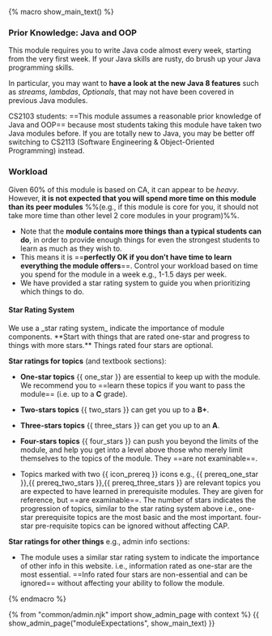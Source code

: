 {% macro show_main_text() %} 
<div id="main">

### Prior Knowledge: Java and OOP

This module requires you to write Java code almost every week, starting from the very first week. If your Java skills are rusty, do brush up your Java programming skills.

In particular, you may want to **have a look at the new Java 8 features** such as _streams_, _lambdas_, _Optionals_, that may not have been covered in previous Java modules.

CS2103 students: ==This module assumes a reasonable prior knowledge of Java and OOP== because most students taking this module have taken two Java modules before. If you are totally new to Java, you may be better off switching to CS2113 (Software Engineering & Object-Oriented Programming) instead.

### Workload

Given 60% of this module is based on CA, it can appear to be _heavy_. However, **it is not expected that you will spend more time on this module than its peer modules** %%(e.g., if this module is core for you, it should not take more time than other level 2 core modules in your program)%%. 
* Note that the **module contains more things than a typical students can do**, in order to provide enough things for even the strongest students to learn as much as they wish to. 
* This means it is ==**perfectly OK if you don't have time to learn everything the module offers**==. Control your workload based on time you spend for the module in a week e.g., 1-1.5 days per week.
* We have provided a star rating system to guide you when prioritizing which things to do.

<div id="starRatingSystem">

#### Star Rating System

<div class="indented">

<p class="lead"><md>We use a _star rating system_ indicate the importance of module components. **Start with things that are rated one-star and progress to things with more stars.** Things rated four stars are optional.</md></p>

**Star ratings for topics** (and textbook sections):

* **One-star topics** {{ one_star }} are essential to keep up with the module. We recommend you to ==learn these topics if you want to pass the module== (i.e. up to a **C** grade).
* **Two-stars topics** {{ two_stars }} can get you up to a **B+**.
* **Three-stars topics** {{ three_stars }} can get you up to an **A**.
* **Four-stars topics** {{ four_stars }} can push you beyond the limits of the module, and help you get into a level above those who merely limit themselves to the topics of the module. They ==are not examinable==.

* Topics marked with two {{ icon_prereq }} icons e.g., {{ prereq_one_star }},{{ prereq_two_stars }},{{ prereq_three_stars }} are relevant topics you are expected to have learned in prerequisite modules. They are given for reference, but ==are examinable==. The number of stars indicates the progression of topics, similar to the star rating system above i.e., one-star prerequisite topics are the most basic and the most important. four-star pre-requisite topics can be ignored without affecting CAP.

**Star ratings for other things** e.g., admin info sections:

* The module uses a similar star rating system to indicate the importance of other info in this website. i.e., information rated as one-star are the most essential. ==Info rated four stars are non-essential and can be ignored== without affecting your ability to follow the module.

</div>
</div>

</div>
{% endmacro %} 


{% from "common/admin.njk" import show_admin_page with context %}
{{ show_admin_page("moduleExpectations", show_main_text) }}
